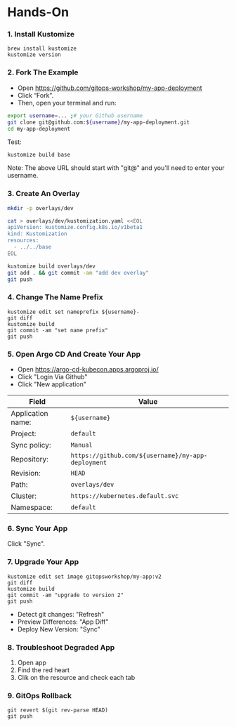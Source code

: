 # Hands-On

### 1. Install Kustomize

```
brew install kustomize
kustomize version
```

### 2. Fork The Example

* Open https://github.com/gitops-workshop/my-app-deployment
* Click “Fork”. 
* Then, open your terminal and run:

```bash
export username=... ;# your Github username
git clone git@github.com:${username}/my-app-deployment.git
cd my-app-deployment
```

Test:

```
kustomize build base
```

Note: The above URL should start with "git@" and you'll need to enter your username.

### 3. Create An Overlay

```bash
mkdir -p overlays/dev
```

```bash
cat > overlays/dev/kustomization.yaml <<EOL
apiVersion: kustomize.config.k8s.io/v1beta1
kind: Kustomization
resources:
  - ../../base
EOL
```

```bash
kustomize build overlays/dev
git add . && git commit -am "add dev overlay"
git push
```

### 4. Change The Name Prefix

```
kustomize edit set nameprefix ${username}-
git diff
kustomize build
git commit -am "set name prefix"
git push
```

### 5. Open Argo CD And Create Your App

* Open https://argo-cd-kubecon.apps.argoproj.io/
* Click "Login Via Github"
* Click "New application"

| Field | Value |
|-------|-------|
| Application name: | `${username}` |
| Project: | `default` |
| Sync policy: | `Manual` |
| Repository: | `https://github.com/${username}/my-app-deployment` |
| Revision: | `HEAD` |
| Path: | `overlays/dev` |
| Cluster: | `https://kubernetes.default.svc` |
| Namespace: | `default` |
  
### 6. Sync Your App

Click "Sync".

### 7. Upgrade Your App

```
kustomize edit set image gitopsworkshop/my-app:v2
git diff
kustomize build
git commit -am "upgrade to version 2"
git push
```

* Detect git changes: "Refresh"
* Preview Differences: "App Diff"
* Deploy New Version: "Sync"

### 8. Troubleshoot Degraded App

1. Open app
2. Find the red heart
3. Clik on the resource and check each tab

### 9. GitOps Rollback

```
git revert $(git rev-parse HEAD)
git push
```
